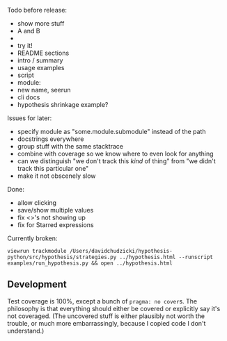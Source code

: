 
Todo before release:

- show more stuff
 - A and B
 -
- try it!
- README sections
 - intro / summary
 - usage examples
  - script
  - module:
- new name, seerun
- cli docs
- hypothesis shrinkage example?

Issues for later:

- specify module as "some.module.submodule" instead of the path
- docstrings everywhere
- group stuff with the same stacktrace
- combine with coverage so we know where to even look for anything
- can we distinguish "we don't track this *kind* of thing" from "we didn't track this particular one"
- make it not obscenely slow

Done:

- allow clicking
- save/show multiple values
- fix <>'s not showing up
- fix for Starred expressions


Currently broken:

```
viewrun trackmodule /Users/davidchudzicki/hypothesis-python/src/hypothesis/strategies.py ../hypothesis.html --runscript examples/run_hypothesis.py && open ../hypothesis.html
```



## Development

Test coverage is 100%, except a bunch of `pragma: no cover`s. The
philosophy is that everything should either be covered or explicitly
say it's not coveraged. (The uncovered stuff is either plausibly not
worth the trouble, or much more embarrassingly, because I copied code
I don't understand.)
